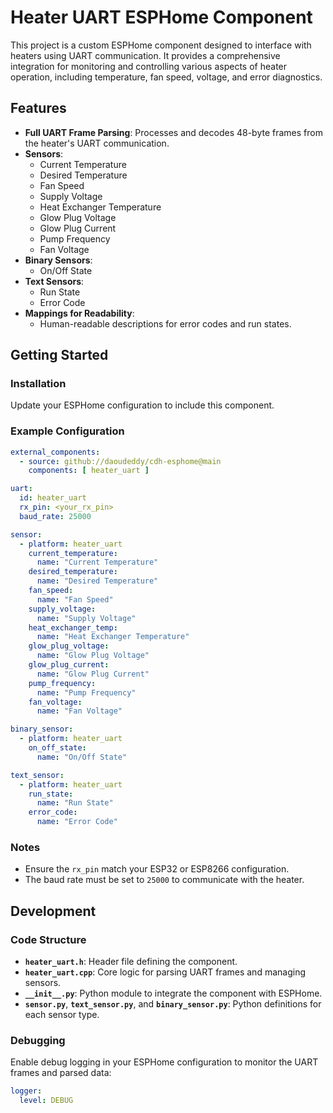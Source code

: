 # Heater UART ESPHome Component

This project is a custom ESPHome component designed to interface with heaters using UART communication. It provides a comprehensive integration for monitoring and controlling various aspects of heater operation, including temperature, fan speed, voltage, and error diagnostics.

## Features

- **Full UART Frame Parsing**: Processes and decodes 48-byte frames from the heater's UART communication.
- **Sensors**:
  - Current Temperature
  - Desired Temperature
  - Fan Speed
  - Supply Voltage
  - Heat Exchanger Temperature
  - Glow Plug Voltage
  - Glow Plug Current
  - Pump Frequency
  - Fan Voltage
- **Binary Sensors**:
  - On/Off State
- **Text Sensors**:
  - Run State
  - Error Code
- **Mappings for Readability**:
  - Human-readable descriptions for error codes and run states.

## Getting Started

### Installation

Update your ESPHome configuration to include this component.

### Example Configuration

```yaml
external_components:
  - source: github://daoudeddy/cdh-esphome@main
    components: [ heater_uart ]

uart:
  id: heater_uart
  rx_pin: <your_rx_pin>
  baud_rate: 25000

sensor:
  - platform: heater_uart
    current_temperature:
      name: "Current Temperature"
    desired_temperature:
      name: "Desired Temperature"
    fan_speed:
      name: "Fan Speed"
    supply_voltage:
      name: "Supply Voltage"
    heat_exchanger_temp:
      name: "Heat Exchanger Temperature"
    glow_plug_voltage:
      name: "Glow Plug Voltage"
    glow_plug_current:
      name: "Glow Plug Current"
    pump_frequency:
      name: "Pump Frequency"
    fan_voltage:
      name: "Fan Voltage"

binary_sensor:
  - platform: heater_uart
    on_off_state:
      name: "On/Off State"

text_sensor:
  - platform: heater_uart
    run_state:
      name: "Run State"
    error_code:
      name: "Error Code"
```

### Notes

- Ensure the `rx_pin` match your ESP32 or ESP8266 configuration.
- The baud rate must be set to `25000` to communicate with the heater.

## Development

### Code Structure

- **`heater_uart.h`**: Header file defining the component.
- **`heater_uart.cpp`**: Core logic for parsing UART frames and managing sensors.
- **`__init__.py`**: Python module to integrate the component with ESPHome.
- **`sensor.py`**, **`text_sensor.py`**, and **`binary_sensor.py`**: Python definitions for each sensor type.

### Debugging

Enable debug logging in your ESPHome configuration to monitor the UART frames and parsed data:

```yaml
logger:
  level: DEBUG
```